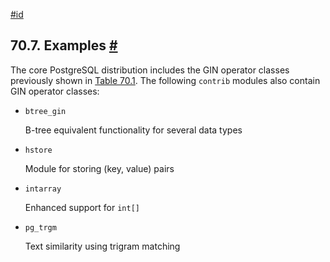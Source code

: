 [#id](#GIN-EXAMPLES)

## 70.7. Examples [#](#GIN-EXAMPLES)

The core PostgreSQL distribution includes the GIN operator classes previously shown in [Table 70.1](gin-builtin-opclasses#GIN-BUILTIN-OPCLASSES-TABLE). The following `contrib` modules also contain GIN operator classes:

- `btree_gin`

  B-tree equivalent functionality for several data types

- `hstore`

  Module for storing (key, value) pairs

- `intarray`

  Enhanced support for `int[]`

- `pg_trgm`

  Text similarity using trigram matching
